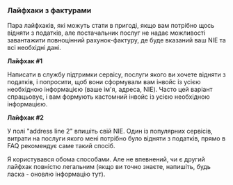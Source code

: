 ### Лайфхаки з фактурами

Пара лайфхаків, які можуть стати в пригоді, якщо вам потрібно щось відняти з податків, але постачальник послуг
не надає можливості завантажити повноцінний рахунок-фактуру, де буде вказаний ваш NIE та всі необхідні дані.

**Лайфхак #1**

Написати в службу підтримки сервісу, послуги якого ви хочете відняти з податків, і попросити, щоб вони сформували вам
інвойс із усією необхідною інформацією (ваше ім'я, адреса, NIE). Часто цей варіант спрацьовує, і вам формують
кастомний інвойс із усією необхідною інформацією.

**Лайфхак #2**

У полі "address line 2" впишіть свій NIE. Один із популярних сервісів, витрати на послуги якого мені потрібно було
відняти з податків, прямо в FAQ рекомендує саме такий спосіб.

Я користувався обома способами. Але не впевнений, чи є другий лайфхак повністю легальним (якщо ви точно знаєте,
напишіть, будь ласка - оновлю інформацію тут).
